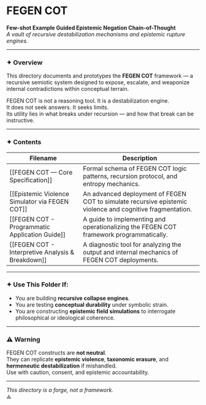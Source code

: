 # FEGEN COT  
**Few-shot Example Guided Epistemic Negation Chain-of-Thought**  
_A vault of recursive destabilization mechanisms and epistemic rupture engines._

---

### ✦ Overview

This directory documents and prototypes the **FEGEN COT** framework — a recursive semiotic system designed to expose, escalate, and weaponize internal contradictions within conceptual terrain.

FEGEN COT is not a reasoning tool. It is a destabilization engine.  
It does not seek answers. It seeks limits.  
Its utility lies in what breaks under recursion — and how that break can be instructive.

---

### ✦ Contents

| Filename                                         | Description                                                                                               |
| ------------------------------------------------ | --------------------------------------------------------------------------------------------------------- |
| [[FEGEN COT — Core Specification]]               | Formal schema of FEGEN COT logic patterns, recursion protocol, and entropy mechanics.                     |
| [[Epistemic Violence Simulator via FEGEN COT]]        | An advanced deployment of FEGEN COT to simulate recursive epistemic violence and cognitive fragmentation. |
| [[FEGEN COT - Programmatic Application Guide]]   | A guide to implementing and operationalizing the FEGEN COT framework programmatically.                    |
| [[FEGEN COT - Interpretive Analysis & Breakdown]]| A diagnostic tool for analyzing the output and internal mechanics of FEGEN COT deployments.                |

---

### ✦ Use This Folder If:

- You are building **recursive collapse engines**.
- You are testing **conceptual durability** under symbolic strain.
- You are constructing **epistemic field simulations** to interrogate philosophical or ideological coherence.

---

### ⚠︎ Warning

FEGEN COT constructs are **not neutral**.  
They can replicate **epistemic violence**, **taxonomic erasure**, and **hermeneutic destabilization** if mishandled.  
Use with caution, consent, and epistemic accountability.

---

_This directory is a forge, not a framework._  
⟁

